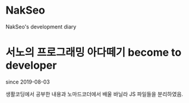 # NakSeo
NakSeo's development diary

# 서노의 프로그래밍 아다떼기 become to developer
since 2019-08-03

생활코딩에서 공부한 내용과 노마드코더에서 배울 바닐라 JS 파일들을 분리하였음.